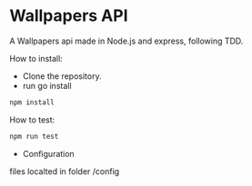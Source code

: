 # Wallpapers API

A Wallpapers api made in Node.js and express, following TDD.

How to install:

- Clone the repository.
- run go install
```bash
npm install
```

How to test:
```bash
npm run test
```

- Configuration

files localted in folder /config

